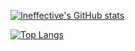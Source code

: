 [![Ineffective's GitHub stats](https://github-readme-stats.vercel.app/api?username=ineffective&show_icons=true&include_all_commits=true&count_private=true)](https://github.com/anuraghazra/github-readme-stats)

[![Top Langs](https://github-readme-stats.vercel.app/api/top-langs/?username=ineffective&count_private=true)](https://github.com/anuraghazra/github-readme-stats)
